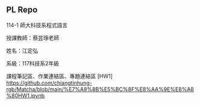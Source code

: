 PL Repo
-----
114-1 師大科技系程式語言

授課教師：蔡芸琤老師

姓名：江定弘

系級：117科技系2年級

課程筆記區、作業連結區、專題連結區
[HW1] https://github.com/chiangtinhung-rgb/Matcha/blob/main/%E7%A8%8B%E5%BC%8F%E8%AA%9E%E8%A8%80HW1.ipynb
